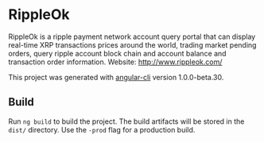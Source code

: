 # RippleOk
 RippleOk is a ripple payment network account query portal that can display real-time XRP transactions prices around the world, trading market pending orders, query ripple account block chain and account balance and transaction order information. Website: http://www.rippleok.com/

This project was generated with [angular-cli](https://github.com/angular/angular-cli) version 1.0.0-beta.30.

## Build

Run `ng build` to build the project. The build artifacts will be stored in the `dist/` directory. Use the `-prod` flag for a production build.
